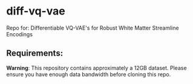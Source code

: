 # diff-vq-vae

Repo for: Differentiable VQ-VAE's for Robust White Matter Streamline Encodings

## Requirements:

**Warning**: This repository contains approximately a 12GB dataset. 
Please ensure you have enough data bandwidth before cloning this repo.

